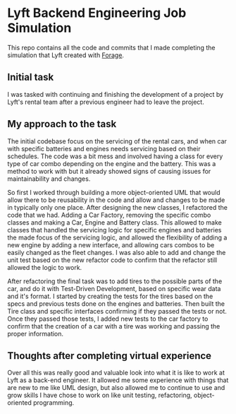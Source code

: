 # Lyft Backend Engineering Job Simulation

This repo contains all the code and commits that I made completing the simulation that Lyft created with [Forage](https://www.forage.com/).

## Initial task

I was tasked with continuing and finishing the development of a project by Lyft's rental team after a previous engineer had to leave the project.

## My approach to the task

The initial codebase focus on the servicing of the rental cars, and when car with specific batteries and engines needs servicing based on their schedules. The code was a bit mess and involved having a class for every type of car combo depending on the engine and the battery. This was a method to work with but it already showed signs of causing issues for maintainability and changes.

So first I worked through building a more object-oriented UML that would allow there to be reusability in the code and allow and changes to be made in typically only one place. After designing the new classes, I refactored the code that we had. Adding a Car Factory, removing the specific combo classes and making a Car, Engine and Battery class. This allowed to make classes that handled the servicing logic for specific engines and batteries the made focus of the servicing logic, and allowed the flexibility of adding a new engine by adding a new interface, and allowing cars combos to be easily changed as the fleet changes. I was also able to add and change the unit test based on the new refactor code to confirm that the refactor still allowed the logic to work.

After refactoring the final task was to add tires to the possible parts of the car, and do it with Test-Driven Development, based on specific wear data and it's format. I started by creating the tests for the tires based on the specs and previous tests done on the engines and batteries. Then built the Tire class and specific interfaces confirming if they passed the tests or not. Once they passed those tests, I added new tests to the car factory to confirm that the creation of a car with a tire was working and passing the proper information.

## Thoughts after completing virtual experience

Over all this was really good and valuable look into what it is like to work at Lyft as a back-end engineer. It allowed me some experience with things that are new to me like UML design, but also allowed me to continue to use and grow skills I have chose to work on like unit testing, refactoring, object-oriented programming.
